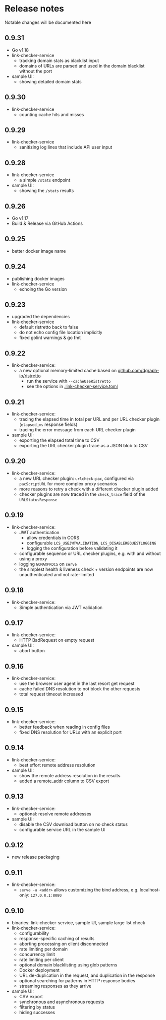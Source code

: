 # Release notes

Notable changes will be documented here

## 0.9.31

- Go v1.18
- link-checker-service
  - tracking domain stats as blacklist input
  - domains of URLs are parsed and used in the domain blacklist without the port
- sample UI:
  - showing detailed domain stats

## 0.9.30

- link-checker-service
  - counting cache hits and misses

## 0.9.29

- link-checker-service
  - sanitizing log lines that include API user input

## 0.9.28

- link-checker-service
  - a simple `/stats` endpoint
- sample UI:
  - showing the `/stats` results

## 0.9.26

- Go v1.17
- Build & Release via GitHub Actions

## 0.9.25

- better docker image name

## 0.9.24

- publishing docker images
- link-checker-service
  - echoing the Go version

## 0.9.23

- upgraded the dependencies
- link-checker-service
  - default ristretto back to false
  - do not echo config file location implicitly
  - fixed golint warnings & go fmt

## 0.9.22

- link-checker-service:
  - a new optional memory-limited cache based on [github.com/dgraph-io/ristretto](https://github.com/dgraph-io/ristretto)
    - run the service with `--cacheUseRistretto`
    - see the options in [.link-checker-service.toml](.link-checker-service.toml)

## 0.9.21

- link-checker-service:
  - tracing the elapsed time in total per URL and per URL checker plugin (`elapsed_ms` response fields)
  - tracing the error message from each URL checker plugin
- sample UI:
  - exporting the elapsed total time to CSV
  - exporting the URL checker plugin trace as a JSON blob to CSV

## 0.9.20

- link-checker-service:
  - a new URL checker plugin: `urlcheck-pac`, configured via `pacScriptURL`
    for more complex proxy scenarios
  - more reasons to retry a check with a different checker plugin added
  - checker plugins are now traced in the `check_trace` field of the `URLStatusResponse`

## 0.9.19

- link-checker-service:
  - JWT authentication
    - allow credentials in CORS
    - configurable `LCS_USEJWTVALIDATION`, `LCS_DISABLEREQUESTLOGGING`
    - logging the configuration before validating it
  - configurable sequence or URL checker plugins, e.g. with and without using a proxy
  - logging `GOMAXPROCS` on `serve`
  - the simplest health & liveness check + version endpoints are now unauthenticated and not rate-limited


## 0.9.18

- link-checker-service:
  - Simple authentication via JWT validation

## 0.9.17

- link-checker-service:
  - HTTP BadRequest on empty request
- sample UI:
  - abort button


## 0.9.16

- link-checker-service:
  - use the browser user agent in the last resort get request
  - cache failed DNS resolution to not block the other requests
  - total request timeout increased


## 0.9.15

- link-checker-service:
  - better feedback when reading in config files
  - fixed DNS resolution for URLs with an explicit port

## 0.9.14

- link-checker-service:
  - best effort remote address resolution
- sample UI:
  - show the remote address resolution in the results
  - added a remote_addr column to CSV export

## 0.9.13

- link-checker-service:
  - optional: resolve remote addresses
- sample UI:
  - disable the CSV download button on no check status
  - configurable service URL in the sample UI

## 0.9.12

- new release packaging

## 0.9.11

- link-checker-service:
  - `serve -a <addr>` allows customizing the bind address, e.g. localhost-only: `127.0.0.1:8080`

## 0.9.10

- binaries: link-checker-service, sample UI, sample large list check
- link-checker-service:
  - configurability
  - response-specific caching of results
  - aborting processing on client disconnected
  - rate limiting per domain
  - concurrency limit
  - rate limiting per client
  - optional domain blacklisting using glob patterns
  - Docker deployment
  - URL de-duplication in the request, and duplication in the response
  - optional searching for patterns in HTTP response bodies
  - streaming responses as they arrive
- sample UI:
  - CSV export
  - synchronous and asynchronous requests
  - filtering by status
  - hiding successes
